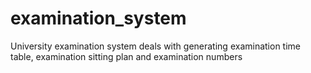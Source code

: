 # examination_system
University examination system deals with generating examination time table, examination sitting plan and examination numbers
